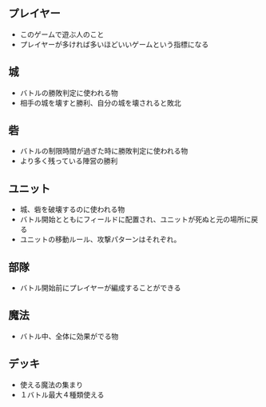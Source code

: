 ## プレイヤー
* このゲームで遊ぶ人のこと
* プレイヤーが多ければ多いほどいいゲームという指標になる

## 城
* バトルの勝敗判定に使われる物
* 相手の城を壊すと勝利、自分の城を壊されると敗北

## 砦
* バトルの制限時間が過ぎた時に勝敗判定に使われる物
* より多く残っている陣営の勝利

## ユニット
* 城、砦を破壊するのに使われる物
* バトル開始とともにフィールドに配置され、ユニットが死ぬと元の場所に戻る
* ユニットの移動ルール、攻撃パターンはそれぞれ。

## 部隊
* バトル開始前にプレイヤーが編成することができる

## 魔法
* バトル中、全体に効果がでる物

## デッキ
* 使える魔法の集まり
* １バトル最大４種類使える
